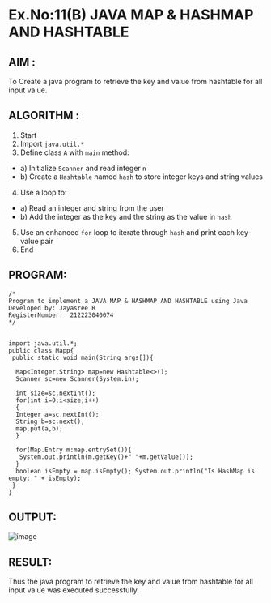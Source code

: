 # Ex.No:11(B)   JAVA MAP & HASHMAP AND HASHTABLE
## AIM :
To Create a java program to retrieve the key and value from hashtable for all input value.

## ALGORITHM :

1.	Start
2.	Import `java.util.*`
3.	Define class `A` with `main` method:
-	a) Initialize `Scanner` and read integer `n`
-	b) Create a `Hashtable` named `hash` to store integer keys and string values
4.	Use a loop to:
-	a) Read an integer and string from the user
-	b) Add the integer as the key and the string as the value in `hash`
5.	Use an enhanced `for` loop to iterate through `hash` and print each key-value pair
6.	End




## PROGRAM:
 ```
/*
Program to implement a JAVA MAP & HASHMAP AND HASHTABLE using Java
Developed by: Jayasree R
RegisterNumber:  212223040074
*/
```

```

import java.util.*;  
public class Mapp{  
 public static void main(String args[]){ 
     
  Map<Integer,String> map=new Hashtable<>(); 
  Scanner sc=new Scanner(System.in);
  
  int size=sc.nextInt();
  for(int i=0;i<size;i++)
  {
  Integer a=sc.nextInt();
  String b=sc.next();
  map.put(a,b);  
  } 
 
  for(Map.Entry m:map.entrySet()){  
   System.out.println(m.getKey()+" "+m.getValue());  
  }  
  boolean isEmpty = map.isEmpty(); System.out.println("Is HashMap is empty: " + isEmpty);
 }  
}  
```




## OUTPUT:

![image](https://github.com/user-attachments/assets/0ae7ae4a-0075-473b-8dd7-ea590f555f3b)


## RESULT:
Thus the java program to retrieve the key and value from hashtable for all input value was executed successfully.







